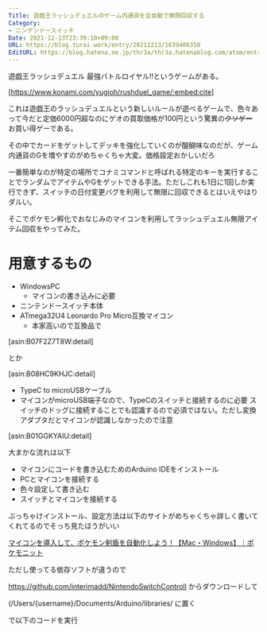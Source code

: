 ```yaml
---
Title: 遊戯王ラッシュデュエルのゲーム内通貨を全自動で無限回収する
Category:
- ニンテンドースイッチ
Date: 2021-12-13T23:39:10+09:00
URL: https://blog.turai.work/entry/20211213/1639406350
EditURL: https://blog.hatena.ne.jp/thr3a/thr3a.hatenablog.com/atom/entry/13574176438042491591
---
```


遊戯王ラッシュデュエル 最強バトルロイヤル!!というゲームがある。

[https://www.konami.com/yugioh/rushduel_game/:embed:cite]

これは遊戯王のラッシュデュエルという新しいルールが遊べるゲームで、色々あって今だと定価6000円超なのにゲオの買取価格が100円という驚異の~~クソゲー~~お買い得ゲーである。

その中でカードをゲットしてデッキを強化していくのが醍醐味なのだが、ゲーム内通貨のGを増やすのがめちゃくちゃ大変。価格設定おかしいだろ

一番簡単なのが特定の場所でコナミコマンドと呼ばれる特定のキーを実行することでランダムでアイテムやGをゲットできる手法。ただしこれも1日に1回しか実行できず、スイッチの日付変更バグを利用して無限に回収できるとはいえやはりダルい。

そこでポケモン孵化でおなじみのマイコンを利用してラッシュデュエル無限アイテム回収をやってみた。

# 用意するもの

- WindowsPC
  - マイコンの書き込みに必要
- ニンテンドースイッチ本体
- ATmega32U4 Leonardo Pro Micro互換マイコン
  - 本家高いので互換品で

[asin:B07F2Z7T8W:detail]

とか

[asin:B08HC9KHJC:detail]

- TypeC to microUSBケーブル
 - マイコンがmicroUSB端子なので、TypeCのスイッチと接続するのに必要 スイッチのドッグに接続することでも認識するので必須ではない。ただし変換アダプタだとマイコンが認識しなかったので注意

[asin:B01GGKYAIU:detail]


大まかな流れは以下

- マイコンにコードを書き込むためのArduino IDEをインストール
- PCとマイコンを接続する
- 色々設定して書き込む
- スイッチとマイコンを接続する

ぶっちゃけインストール、設定方法は以下のサイトがめちゃくちゃ詳しく書いてくれてるのでそっち見たほうがいい

[マイコンを導入して、ポケモン剣盾を自動化しよう！【Mac・Windows】｜ポケモニット](https://pokemonit.com/micon-introduction/)

ただし使ってる依存ソフトが違うので

https://github.com/interimadd/NintendoSwitchControll からダウンロードして

(/Users/{username}/Documents/Arduino/libraries/ に置く


<script src="https://gist.github.com/thr3a/8c31d1804affca261ddd55ce9182e76f.js"></script>

で以下のコードを実行
